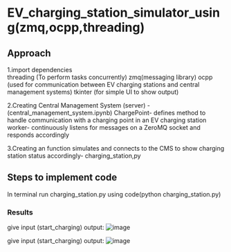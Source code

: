 # EV_charging_station_simulator_using(zmq,ocpp,threading)

## Approach
1.import dependencies <br />
  threading (To perform tasks concurrently)
  zmq(messaging library)
  ocpp (used for communication between EV charging stations and central management systems)
  tkinter (for simple UI to show output)
  
2.Creating Central Management System (server) - (central_management_system.ipynb)
  ChargePoint- defines method to handle communication with a charging point in an EV charging station
  worker- continuously listens for messages on a ZeroMQ socket and responds accordingly

3.Creating an function simulates and connects to the CMS to show charging station status accordingly- charging_station,py

## Steps to implement code
In terminal run charging_station.py using code(python charging_station.py)

### Results
give input (start_charging)
output:
![image](https://github.com/antonynishioj/EV_charging_station_simulator_using-zmq-ocpp-threading-/assets/157102286/d16c7dcd-f627-430c-9471-dbeb7d9f2da7)


give input (start_charging)
output:
![image](https://github.com/antonynishioj/EV_charging_station_simulator_using-zmq-ocpp-threading-/assets/157102286/ba239d27-1524-4516-a21d-168235bcbb20)
